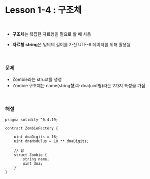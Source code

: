 # Lesson 1-4 : 구조체

<br>

- **구조체**는 복잡한 자료형을 필요로 할 때 사용

- **자료형 string**은 임의의 길이를 가진 UTF-8 데이터를 위해 활용됨 

  <br>


### 문제

- Zombie라는 struct를 생성
- Zombie 구조체는 name(string형)과 dna(uint형)라는 2가지 특성을 가짐

<br>

### 해설

```solidity
pragma solidity ^0.4.19;

contract ZombieFactory {

    uint dnaDigits = 16;
    uint dnaModulus = 10 ** dnaDigits;

	// 답
	struct Zombie {
    	string name;
    	uint dna;
	}
}
```

